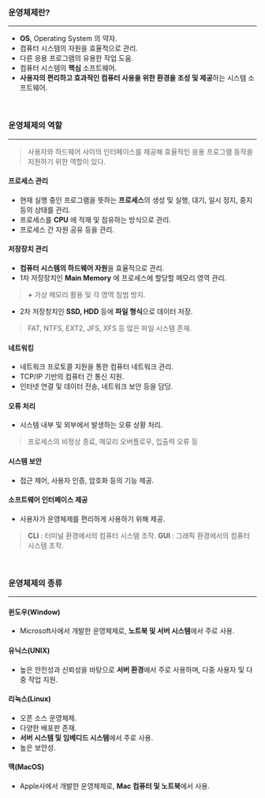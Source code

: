 
### 운영체제란?
---
- **OS**, Operating System 의 약자.
- 컴퓨터 시스템의 자원을 효율적으로 관리.
- 다른 응용 프로그램의 유용한 작업 도움.
- 컴퓨터 시스템의 **핵심** 소프트웨어.
- **사용자의 편리하고 효과적인 컴퓨터 사용을 위한 환경을 조성 및 제공**하는 시스템 소프트웨어.
<br>


### 운영체제의 역할
---
> 사용자와 하드웨어 사이의 인터페이스를 제공해 효율적인 응용 프로그램 동작을 지원하기 위한 역할이 있다.

#### 프로세스 관리
- 현재 실행 중인 프로그램을 뜻하는 **프로세스**의 생성 및 실행, 대기, 일시 정지, 중지 등의 상태를 관리.
- 프로세스를 **CPU** 에 적재 및 점유하는 방식으로 관리.
- 프로세스 간 자원 공유 등을 관리.
#### 저장장치 관리
- **컴퓨터 시스템의 하드웨어 자원**을 효율적으로 관리.
- 1차 저장장치인 **Main Memory** 에 프로세스에 할당할 메모리 영역 관리.
> **+** 가상 메모리 활용 및 각 영역 침범 방지.
- 2차 저장창치인 **SSD, HDD** 등에 **파일 형식**으로 데이터 저장.
> FAT, NTFS, EXT2, JFS, XFS 등 많은 파일 시스템 존재.
#### 네트워킹
- 네트워크 프로토콜 지원을 통한 컴퓨터 네트워크 관리.
- TCP/IP 기반의 컴퓨터 간 통신 지원.
- 인터넷 연결 및 데이터 전송, 네트워크 보안 등을 담당.
#### 오류 처리
- 시스템 내부 및 외부에서 발생하는 오류 상황 처리.
> 프로세스의 비정상 종료, 메모리 오버플로우, 입출력 오류 등
#### 시스템 보안
- 접근 제어, 사용자 인증, 암호화 등의 기능 제공.
#### 소프트웨어 인터페이스 제공
- 사용자가 운영체제를 편리하게 사용하기 위해 제공.
> **CLI** : 터미널 환경에서의 컴퓨터 시스템 조작.
> **GUI** : 그래픽 환경에서의 컴퓨터 시스템 조작.
<br>


### 운영체제의 종류
---
#### 윈도우(Window)
- Microsoft사에서 개발한 운영체제로, **노트북 및 서버 시스템**에서 주로 사용.
#### 유닉스(UNIX)
- 높은 안전성과 신뢰성을 바탕으로 **서버 환경**에서 주로 사용하며, 다중 사용자 및 다중 작업 지원.
#### 리눅스(Linux)
- 오픈 소스 운영체제.
- 다양한 배포판 존재.
- **서버 시스템 및 임베디드 시스템**에서 주로 사용.
- 높은 보안성.
#### 맥(MacOS)
- Apple사에서 개발한 운영체제로, **Mac 컴퓨터 및 노트북**에서 사용.
<br>
